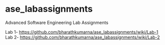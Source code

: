 # ase_labassignments

Advanced Software Engineering Lab Assignments

Lab 1- https://github.com/bharathkumarna/ase_labassignments/wiki/Lab-1
Lab 2- https://github.com/bharathkumarna/ase_labassignments/wiki/Lab-2

